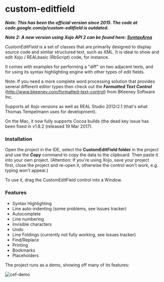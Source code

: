 # custom-editfield

***Note: This has been the official version since 2015. The code at code.google.com/p/custom-editfield is outdated.***

***Note 2: A new version using Xojo API 2 can be found here: [SyntaxArea](https://github.com/gkjpettet/SyntaxArea)***

*CustomEditField* is a set of classes that are primarily designed to display source code and similar structured text, such as XML. It is ideal to show and edit Xojo / REALbasic (RbScript) code, for instance.

It comes with examples for performing a "diff" on two adjacent texts, and for using its syntax highlighting engine with other types of edit fields.

Note: If you need a more complete word processing solution that provides several different editor types then check out the ***Formatted Text Control*** (http://www.bkeeney.com/formatted-text-control) from BKeeney Software Inc.

Supports all Xojo versions as well as REAL Studio 2012r2.1 (that's what Thomas Tempelmann uses for development).

On the Mac, it now fully supports Cocoa builds (the dead key issue has been fixed in v1.8.2 (released 19 Mar 2017).


### Installation

Open the project in the IDE, select the **CustomEditField folder** in the project and use the ***Copy*** command to copy the data to the clipboard. Then paste it into your own project. (Attention: If you're using Xojo, save your project first, close the project and re-open it, otherwise the control won't work, e.g. typing won't appear.)

To use it, drag the CustomEditField control into a Window.

### Features

 * Syntax Highlighting
 * Line auto-indenting (some problems, see Issues tracker)
 * Autocomplete
 * Line numbering
 * Invisible characters
 * Undo
 * Line Foldings (currently not fully working, see Issues tracker)
 * Find/Replace
 * Printing
 * Bookmarks
 * Placeholders

The project runs as a demo, showing off many of its features:

![cef-demo](https://cloud.githubusercontent.com/assets/461920/7630988/929d2024-fa3c-11e4-82bb-c78ba6242609.png)
